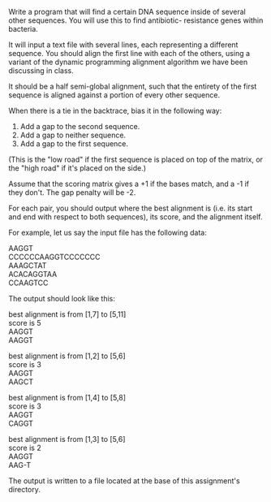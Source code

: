 Write a program that will find a certain DNA sequence inside of
several other sequences. You will use this to find antibiotic-
resistance genes within bacteria.

It will input a text file with several lines, each representing a
different sequence. You should align the first line with each of
the others, using a variant of the dynamic programming alignment
algorithm we have been discussing in class.

It should be a half semi-global alignment, such that the entirety
of the first sequence is aligned against a portion of every other
sequence.

When there is a tie in the backtrace, bias it in the following way:

1. Add a gap to the second sequence.
2. Add a gap to neither sequence.
3. Add a gap to the first sequence.

(This is the "low road" if the first sequence is placed on top
of the matrix, or the "high road" if it's placed on the side.)

Assume that the scoring matrix gives a +1 if the bases match, and
a -1 if they don't.  The gap penalty will be -2.

For each pair, you should output where the best alignment is (i.e. its
start and end with respect to both sequences), its score, and the
alignment itself.

For example, let us say the input file has the following data:

AAGGT<br/>
CCCCCCAAGGTCCCCCCC<br/>
AAAGCTAT<br/>
ACACAGGTAA<br/>
CCAAGTCC<br/>

The output should look like this:

best alignment is from [1,7] to [5,11]<br/>
score is 5<br/>
AAGGT<br/>
AAGGT<br/>

best alignment is from [1,2] to [5,6]<br/>
score is 3<br/>
AAGGT<br/>
AAGCT<br/>

best alignment is from [1,4] to [5,8]<br/>
score is 3<br/>
AAGGT<br/>
CAGGT<br/>

best alignment is from [1,3] to [5,6]<br/>
score is 2<br/>
AAGGT<br/>
AAG-T<br/>

The output is written to a file located at the base of this assignment's directory.
